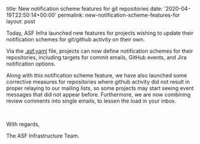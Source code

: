 title: New notification scheme features for git repositories
date: '2020-04-19T22:50:14+00:00'
permalink: new-notification-scheme-features-for
layout: post

<p>Today, ASF Infra launched new features for projects wishing to update their notification schemes for git/github activity on their own.</p>
<p>Via the <a href="https://infra.apache.org/asf-yaml.html" target="_blank">.asf.yaml</a> file, projects can now define notification schemes for their repositories, including targets for commit emails, GitHub events, and Jira notification options.</p>
<p>Along with this notification scheme feature, we have also launched some corrective measures for repositories where github activity did not result in proper relaying to our mailing lists, so some projects may start seeing event messages that did not appear before. Furthermore, we are now combining review comments into single emails, to lessen the load in your inbox.</p><p><br></p><p>With regards,</p><p>The ASF Infrastructure Team.<br></p>
